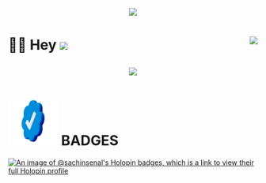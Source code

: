 <!-- Wave -->

<p align="center">
    <img src="https://capsule-render.vercel.app/api?type=Waving&color=timeGradient&height=160&animation=fadeIn&section=header&text=sachinsenal0x64&fontSize=40&fontAlignY=35"/>  <!-- https://github.com/kyechan99/capsule-render -->
</p>


<!-- Greeting Section -->


#  🙋‍♂️ Hey <img width="80px" src="https://cdn.jsdelivr.net/gh/sachinsenal0x64/sachinsenal0x64/assets/Handshake.gif"/>  <sub><img align="right" src="https://komarev.com/ghpvc/?username=sachinsenal0x64&style=flat&color=blue&label=PROFILE+VIEWS"/><sub> 




<!-- Snake Graph -->


<p align="center"><img src="https://cdn.jsdelivr.net/gh/sachinsenal0x64/sachinsenal0x64/assets/github-contribution-grid-snake.svg"/></p> <!-- Get Svgs From Assets Folder -->


# <img src="https://github.com/sachinsenal0x64/sachinsenal0x64/blob/2552260f849f4bf72664f6e13d9c3158b53b7630/assets/badge.gif" width="100" height="100"> BADGES

[![An image of @sachinsenal's Holopin badges, which is a link to view their full Holopin profile](https://holopin.me/sachinsenal)](https://holopin.io/@sachinsenal)
